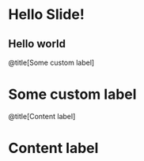 

# Hello Slide!

## Hello world


@title[Some custom label]

# Some custom label

@title[Content label]

# Content label
